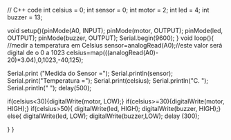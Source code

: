 // C++ code
int celsius = 0;
int sensor = 0;
int motor = 2;
int led = 4;
int buzzer = 13;

void setup(){pinMode(A0, INPUT);
             pinMode(motor, OUTPUT);
             pinMode(led, OUTPUT);
             pinMode(buzzer, OUTPUT);
             Serial.begin(9600); 
            }
void loop(){
  //medir a temperatura em Celsius
  sensor=analogRead(A0);//este valor será digital de o 0 a 1023
  celsius=map(((analogRead(A0)- 20)*3.04),0,1023,-40,125);
  
  Serial.print ("Medida do Sensor =");
  Serial.println(sensor);
  Serial.print("Temperatura =");
  Serial.print(celsius);
  Serial.println("C. ");
  Serial.println(" ");
  delay(500);
  
  if(celsius<30){digitalWrite(motor, LOW);}
  if(celsius>=30){digitalWrite(motor, HIGH);}
  if(celsius>50){
  digitalWrite(led, HIGH);
  digitalWrite(buzzer, HIGH);}
  else{
   digitalWrite(led, LOW);
   digitalWrite(buzzer,LOW);
   delay (300);
   
  }
  }

  

